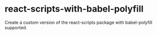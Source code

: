 # react-scripts-with-babel-polyfill
Create a custom version of the react-scripts package with babel-polyfill supported.

